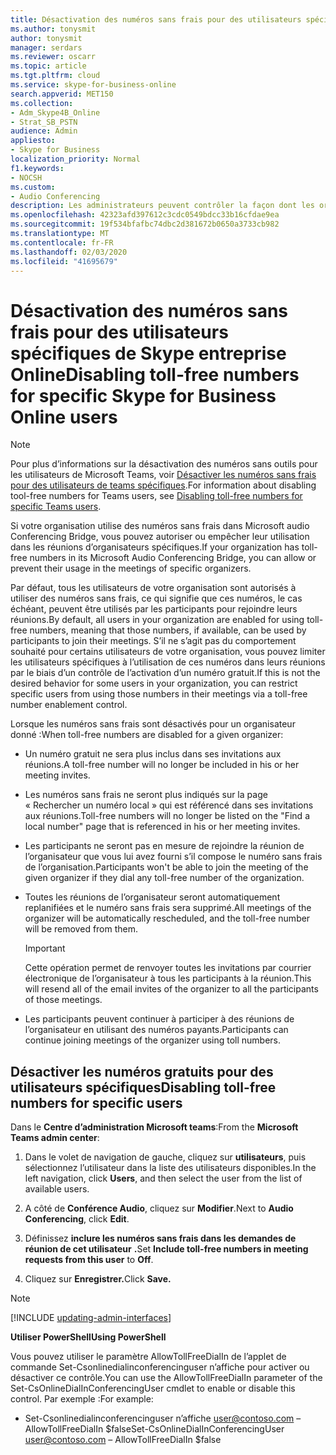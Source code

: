 ```yaml
---
title: Désactivation des numéros sans frais pour des utilisateurs spécifiques de Skype entreprise Online
ms.author: tonysmit
author: tonysmit
manager: serdars
ms.reviewer: oscarr
ms.topic: article
ms.tgt.pltfrm: cloud
ms.service: skype-for-business-online
search.appverid: MET150
ms.collection:
- Adm_Skype4B_Online
- Strat_SB_PSTN
audience: Admin
appliesto:
- Skype for Business
localization_priority: Normal
f1.keywords:
- NOCSH
ms.custom:
- Audio Conferencing
description: Les administrateurs peuvent contrôler la façon dont les organisateurs peuvent utiliser des numéros sans frais pour leurs réunions.
ms.openlocfilehash: 42323afd397612c3cdc0549bdcc33b16cfdae9ea
ms.sourcegitcommit: 19f534bfafbc74dbc2d381672b0650a3733cb982
ms.translationtype: MT
ms.contentlocale: fr-FR
ms.lasthandoff: 02/03/2020
ms.locfileid: "41695679"
---
```

# <a name="disabling-toll-free-numbers-for-specific-skype-for-business-online-users"></a><span data-ttu-id="c9d2a-103">Désactivation des numéros sans frais pour des utilisateurs spécifiques de Skype entreprise Online</span><span class="sxs-lookup"><span data-stu-id="c9d2a-103">Disabling toll-free numbers for specific Skype for Business Online users</span></span>
 
> [!Note]
> <span data-ttu-id="c9d2a-104">Pour plus d’informations sur la désactivation des numéros sans outils pour les utilisateurs de Microsoft Teams, voir [Désactiver les numéros sans frais pour des utilisateurs de teams spécifiques](/MicrosoftTeams/disabling-toll-free-numbers-for-specific-teams-users).</span><span class="sxs-lookup"><span data-stu-id="c9d2a-104">For information about disabling tool-free numbers for Teams users, see  [Disabling toll-free numbers for specific Teams users](/MicrosoftTeams/disabling-toll-free-numbers-for-specific-teams-users).</span></span>

<span data-ttu-id="c9d2a-105">Si votre organisation utilise des numéros sans frais dans Microsoft audio Conferencing Bridge, vous pouvez autoriser ou empêcher leur utilisation dans les réunions d’organisateurs spécifiques.</span><span class="sxs-lookup"><span data-stu-id="c9d2a-105">If your organization has toll-free numbers in its Microsoft Audio Conferencing Bridge, you can allow or prevent their usage in the meetings of specific organizers.</span></span>  

<span data-ttu-id="c9d2a-106">Par défaut, tous les utilisateurs de votre organisation sont autorisés à utiliser des numéros sans frais, ce qui signifie que ces numéros, le cas échéant, peuvent être utilisés par les participants pour rejoindre leurs réunions.</span><span class="sxs-lookup"><span data-stu-id="c9d2a-106">By default, all users in your organization are enabled for using toll-free numbers, meaning that those numbers, if available, can be used by participants to join their meetings.</span></span> <span data-ttu-id="c9d2a-107">S’il ne s’agit pas du comportement souhaité pour certains utilisateurs de votre organisation, vous pouvez limiter les utilisateurs spécifiques à l’utilisation de ces numéros dans leurs réunions par le biais d’un contrôle de l’activation d’un numéro gratuit.</span><span class="sxs-lookup"><span data-stu-id="c9d2a-107">If this is not the desired behavior for some users in your organization, you can restrict specific users from using those numbers in their meetings via a toll-free number enablement control.</span></span> 

<span data-ttu-id="c9d2a-108">Lorsque les numéros sans frais sont désactivés pour un organisateur donné :</span><span class="sxs-lookup"><span data-stu-id="c9d2a-108">When toll-free numbers are disabled for a given organizer:</span></span> 
 - <span data-ttu-id="c9d2a-109">Un numéro gratuit ne sera plus inclus dans ses invitations aux réunions.</span><span class="sxs-lookup"><span data-stu-id="c9d2a-109">A toll-free number will no longer be included in his or her meeting invites.</span></span> 
 - <span data-ttu-id="c9d2a-110">Les numéros sans frais ne seront plus indiqués sur la page « Rechercher un numéro local » qui est référencé dans ses invitations aux réunions.</span><span class="sxs-lookup"><span data-stu-id="c9d2a-110">Toll-free numbers will no longer be listed on the "Find a local number" page that is referenced in his or her meeting invites.</span></span> 
 - <span data-ttu-id="c9d2a-111">Les participants ne seront pas en mesure de rejoindre la réunion de l’organisateur que vous lui avez fourni s’il compose le numéro sans frais de l’organisation.</span><span class="sxs-lookup"><span data-stu-id="c9d2a-111">Participants won't be able to join the meeting of the given organizer if they dial any toll-free number of the organization.</span></span> 
 - <span data-ttu-id="c9d2a-112">Toutes les réunions de l’organisateur seront automatiquement replanifiées et le numéro sans frais sera supprimé.</span><span class="sxs-lookup"><span data-stu-id="c9d2a-112">All meetings of the organizer will be automatically rescheduled, and the toll-free number will be removed from them.</span></span>  

    > [!IMPORTANT]
    > <span data-ttu-id="c9d2a-113">Cette opération permet de renvoyer toutes les invitations par courrier électronique de l’organisateur à tous les participants à la réunion.</span><span class="sxs-lookup"><span data-stu-id="c9d2a-113">This will resend all of the email invites of the organizer to all the participants of those meetings.</span></span> 

 - <span data-ttu-id="c9d2a-114">Les participants peuvent continuer à participer à des réunions de l’organisateur en utilisant des numéros payants.</span><span class="sxs-lookup"><span data-stu-id="c9d2a-114">Participants can continue joining meetings of the organizer using toll numbers.</span></span> 

## <a name="disabling-toll-free-numbers-for-specific-users"></a><span data-ttu-id="c9d2a-115">Désactiver les numéros gratuits pour des utilisateurs spécifiques</span><span class="sxs-lookup"><span data-stu-id="c9d2a-115">Disabling toll-free numbers for specific users</span></span> 

<span data-ttu-id="c9d2a-116">Dans le **Centre d’administration Microsoft teams**:</span><span class="sxs-lookup"><span data-stu-id="c9d2a-116">From the **Microsoft Teams admin center**:</span></span>

1. <span data-ttu-id="c9d2a-117">Dans le volet de navigation de gauche, cliquez sur **utilisateurs**, puis sélectionnez l’utilisateur dans la liste des utilisateurs disponibles.</span><span class="sxs-lookup"><span data-stu-id="c9d2a-117">In the left navigation, click **Users**, and then select the user from the list of available users.</span></span>

2. <span data-ttu-id="c9d2a-118">A côté de **Conférence Audio**, cliquez sur **Modifier**.</span><span class="sxs-lookup"><span data-stu-id="c9d2a-118">Next to **Audio Conferencing**, click **Edit**.</span></span>

3. <span data-ttu-id="c9d2a-119">Définissez **inclure les numéros sans frais dans les demandes de réunion de cet utilisateur** **.**</span><span class="sxs-lookup"><span data-stu-id="c9d2a-119">Set **Include toll-free numbers in meeting requests from this user** to **Off**.</span></span> 

4. <span data-ttu-id="c9d2a-120">Cliquez sur **Enregistrer.**</span><span class="sxs-lookup"><span data-stu-id="c9d2a-120">Click **Save.**</span></span> 
 
> [!Note]
> [!INCLUDE [updating-admin-interfaces](../includes/updating-admin-interfaces.md)]
 
<span data-ttu-id="c9d2a-121">**Utiliser PowerShell**</span><span class="sxs-lookup"><span data-stu-id="c9d2a-121">**Using PowerShell**</span></span>  

<span data-ttu-id="c9d2a-122">Vous pouvez utiliser le paramètre AllowTollFreeDialIn de l’applet de commande Set-Csonlinedialinconferencinguser n’affiche pour activer ou désactiver ce contrôle.</span><span class="sxs-lookup"><span data-stu-id="c9d2a-122">You can use the AllowTollFreeDialIn parameter of the Set-CsOnlineDialInConferencingUser cmdlet to enable or disable this control.</span></span> <span data-ttu-id="c9d2a-123">Par exemple :</span><span class="sxs-lookup"><span data-stu-id="c9d2a-123">For example:</span></span> 

- <span data-ttu-id="c9d2a-124">Set-Csonlinedialinconferencinguser n’affiche user@contoso.com – AllowTollFreeDialIn $false</span><span class="sxs-lookup"><span data-stu-id="c9d2a-124">Set-CsOnlineDialInConferencingUser user@contoso.com – AllowTollFreeDialIn $false</span></span>
